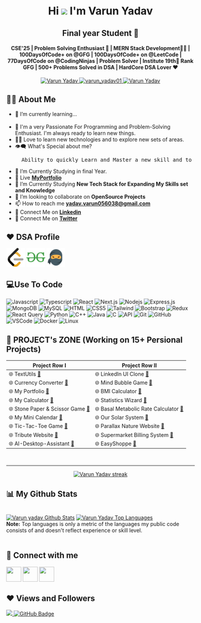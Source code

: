 <!--<img src="add banner">-->  
<h1 align="center">Hi <img src="https://raw.githubusercontent.com/MartinHeinz/MartinHeinz/master/wave.gif" width="30px"> I'm <b>Varun Yadav</b></h1>
<h2 align="center"><b>Final year Student 🚀</b></h2>
<h4 align="center"><b>CSE'25 | Problem Solving Enthusiast 🧠 | MERN Stack Development🧑‍💻 | 100DaysOfCode+ on @GFG | 100DaysOfCode+ on @LeetCode | 77DaysOfCode on @CodingNinjas | Problem Solver | Institute 19th🥇 Rank GFG | 500+ Problems Solved in DSA | HardCore DSA Lover ❤️  </b>
</b></h4>   

<p align="center"> 
 <a href="https://www.linkedin.com/in/varun-yadav-77152b251" target="_blank">
  <img src="https://img.shields.io/badge/LinkedIn-0077B5?style=for-the-badge&logo=linkedin&logoColor=white" alt="Varun Yadav"/>
 </a>
 <a href="https://x.com/varun_yadav01" target="_blank">
  <img src="https://img.shields.io/badge/Twitter-1DA1F2?style=for-the-badge&logo=twitter&logoColor=white" alt="varun_yadav01"/>
 </a>
   <a href="mailto:yadav.varun056038@gmail.com" target="_blank">
  <img src="https://img.shields.io/badge/Email-D14836?style=for-the-badge&logo=gmail&logoColor=white" alt="Varun Yadav" />
 </a> 
</p>

## 🙋‍♂️ About Me

- 🌱 I’m currently learning...<br/><br/>
- 🥋 I'm a very Passionate For Programming and Problem-Solving Enthusiast. I'm always ready to learn new things.<br/>
- 👨‍💻 Love to learn new technologies and to explore new sets of areas.<br>
- 👁‍🗨 What's Special about me?<br/>
  <pre>  Ability to quickly Learn and Master a new skill and to implement it to solve a realtime problem.</pre>
- 🔭 I’m Currently Studying in final Year.<br/>
- 📔 Live [**MyPortfolio**](https://varunyadavgithub.github.io/Portfolio/)
- 📘 I’m Currently Studying **New Tech Stack for Expanding My Skills set and Knowledge**<br>
- 👯 I’m looking to collaborate on **OpenSource Projects**
- 📫 How to reach me **yadav.varun056038@gmail.com**
- 🔗 Connect Me on [**Linkedin**](https://www.linkedin.com/in/varun-yadav-77152b251)
- 🔗 Connect Me on [**Twitter**](https://x.com/varun_yadav01)

## ❤️ DSA Profile

<p align="left"> 
<img src="lc.png" width="50" height="50">
<img src="gfg.png" width="50" height="50">
<img src="codingNinjas.png" width="50" height="50">
</p> 


## 💻Use To Code

![Javascript](https://img.shields.io/badge/Javascript-F0DB4F?style=for-the-badge&labelColor=black&logo=javascript&logoColor=F0DB4F)
![Typescript](https://img.shields.io/badge/Typescript-007acc?style=for-the-badge&labelColor=black&logo=typescript&logoColor=007acc)
![React](https://img.shields.io/badge/-React-61DBFB?style=for-the-badge&labelColor=black&logo=react&logoColor=61DBFB)
![Next.js](https://img.shields.io/badge/next.js-000000?style=for-the-badge&logo=nextdotjs&logoColor=white)
![Nodejs](https://img.shields.io/badge/Nodejs-3C873A?style=for-the-badge&labelColor=black&logo=node.js&logoColor=3C873A)
![Express.js](https://img.shields.io/badge/Express.js-000000?style=for-the-badge&logo=express&logoColor=white)
![MongoDB](https://img.shields.io/badge/MongoDB-4EA94B?style=for-the-badge&logo=mongodb&logoColor=white)
![MySQL](https://img.shields.io/badge/MySQL-lightgrey?logo=mysql&style=for-the-badge&logoColor=white&labelColor=blue)
![HTML](https://img.shields.io/badge/HTML5-E34F26?style=for-the-badge&logo=html5&logoColor=white)
![CSS5](https://img.shields.io/badge/CSS5-1572B6?style=for-the-badge&logo=css3&logoColor=white)
![Tailwind](https://img.shields.io/badge/Tailwind_CSS-092749?style=for-the-badge&logo=tailwindcss&logoColor=06B6D4&labelColor=000000)
![Bootstrap](https://img.shields.io/badge/Bootstrap-563D7C?style=for-the-badge&logo=bootstrap&logoColor=white)
![Redux](https://img.shields.io/badge/Redux-593D88?style=for-the-badge&logo=redux&logoColor=white)
![React Query](https://img.shields.io/badge/-React_Query-FF4154?style=for-the-badge&logo=react%20query&logoColor=white)
![Python](https://img.shields.io/badge/Python-3776AB?style=for-the-badge&logo=python&logoColor=white)
![C++](https://img.shields.io/badge/C++-00599C?style=for-the-badge&logo=c%2B%2B&logoColor=white)
![Java](https://img.shields.io/badge/Java-007396?style=for-the-badge&logo=java&logoColor=white)
![C](https://img.shields.io/badge/C-00599C?style=for-the-badge&logo=c&logoColor=white)
![API](https://img.shields.io/badge/API-008000?style=for-the-badge)
![Git](https://img.shields.io/badge/Git-F05032?style=for-the-badge&logo=git&logoColor=white)
![GitHub](https://img.shields.io/badge/GitHub-181717?style=for-the-badge&logo=github&logoColor=white)
![VSCode](https://img.shields.io/badge/Visual_Studio-0078d7?style=for-the-badge&logo=visual%20studio&logoColor=white)
![Docker](https://img.shields.io/badge/Docker-2496ED?style=for-the-badge&logo=docker&logoColor=white)
![Linux](https://img.shields.io/badge/Linux-FCC624?style=for-the-badge&logo=linux&logoColor=black)
<!-- ![C#](https://img.shields.io/badge/C%23-239120?style=for-the-badge&logo=c-sharp&logoColor=white)
![.NET](https://img.shields.io/badge/.NET-512BD4?style=for-the-badge&logo=.net&logoColor=white)
![Azure](https://img.shields.io/badge/Microsoft_Azure-0089D6?style=for-the-badge&logo=microsoft-azure&logoColor=white)
![Visual Studio Code Professional](https://img.shields.io/badge/VS_Code_Professional-007ACC?style=for-the-badge&logo=visual-studio-code&logoColor=white)
![PyCharm](https://img.shields.io/badge/PyCharm-000000?style=for-the-badge&logo=pycharm&logoColor=white)
![IntelliJ IDEA](https://img.shields.io/badge/IntelliJ_IDEA-000000?style=for-the-badge&logo=intellij-idea&logoColor=white) 
![Figma](https://img.shields.io/badge/Figma-F24E1E?style=for-the-badge&logo=figma&logoColor=white)
![GitHub Copilot](https://img.shields.io/badge/GitHub_Copilot-000000?style=for-the-badge&logo=github&logoColor=white)
![Jenkins](https://img.shields.io/badge/Jenkins-D24939?style=for-the-badge&logo=jenkins&logoColor=white)
![Travis CI](https://img.shields.io/badge/Travis_CI-3EAAAF?style=for-the-badge&logo=travis-ci&logoColor=white)
![CircleCI](https://img.shields.io/badge/CircleCI-343434?style=for-the-badge&logo=circleci&logoColor=white)
![GitLab CI/CD](https://img.shields.io/badge/GitLab_CI%2FCD-FCA121?style=for-the-badge&logo=gitlab&logoColor=white)
![GitHub Actions](https://img.shields.io/badge/GitHub_Actions-2088FF?style=for-the-badge&logo=github-actions&logoColor=white) 
![Kubernetes](https://img.shields.io/badge/Kubernetes-326CE5?style=for-the-badge&logo=kubernetes&logoColor=white)
![Terraform](https://img.shields.io/badge/Terraform-623CE4?style=for-the-badge&logo=terraform&logoColor=white)
![Ansible](https://img.shields.io/badge/Ansible-EE0000?style=for-the-badge&logo=ansible&logoColor=white) -->

<!-- ## 🛠️ Languages and Tools:

<p align="left"> 
    <a href="#"> <img src="https://raw.githubusercontent.com/devicons/devicon/master/icons/java/java-original.svg" alt="java" width="80" height="80"/> </a> 
    <a href="#"> <img src="https://raw.githubusercontent.com/devicons/devicon/master/icons/c/c-original.svg" alt="c" width="80" height="80"/> </a>
    <a href="#"> <img src="https://raw.githubusercontent.com/devicons/devicon/master/icons/cplusplus/cplusplus-original.svg" alt="cplusplus" width="80" height="80"/></a>
    <a href="#"> <img src="https://raw.githubusercontent.com/devicons/devicon/master/icons/python/python-original.svg" alt="python" width="80" height="80"/> </a> 
    <a href="#"> <img src="https://raw.githubusercontent.com/devicons/devicon/master/icons/javascript/javascript-original.svg" alt="javascript" width="80" height="80"/> </a> 
    <a href="#"> <img src="https://raw.githubusercontent.com/devicons/devicon/master/icons/html5/html5-original-wordmark.svg" alt="html5" width="80" height="80"/> </a>
    <a href="#"> <img src="https://raw.githubusercontent.com/devicons/devicon/master/icons/css3/css3-original-wordmark.svg" alt="css3" width="80" height="80"/> </a>
    <a href="#"> <img src="https://img.icons8.com/?size=100&id=EzPCiQUqWWEa&format=png&color=000000" alt="bootstrap" width="80" height="80"/> </a>
    <a href="#"> <img src="https://www.vectorlogo.zone/logos/tailwindcss/tailwindcss-icon.svg" alt="tailwind" width="80" height="80"/> </a> </p>
    <a href="#"> <img src="https://www.vectorlogo.zone/logos/git-scm/git-scm-icon.svg" alt="git" width="80" height="80"/> </a> 
    <a href="#"> <img src="https://raw.githubusercontent.com/devicons/devicon/master/icons/mongodb/mongodb-original-wordmark.svg" alt="mongodb" width="80" height="80"/> </a> 
    <a href="#"> <img src="https://raw.githubusercontent.com/devicons/devicon/master/icons/express/express-original-wordmark.svg" alt="express" width="80" height="80"/> </a>
    <a href="#"> <img src="https://raw.githubusercontent.com/devicons/devicon/master/icons/react/react-original-wordmark.svg" alt="react" width="80" height="80"/> </a> 
    <a href="#"> <img src="https://raw.githubusercontent.com/devicons/devicon/master/icons/nodejs/nodejs-original-wordmark.svg" alt="nodejs" width="80" height="80"/> </a>
    <a href="#"> <img src="https://raw.githubusercontent.com/devicons/devicon/master/icons/mysql/mysql-original-wordmark.svg" alt="mysql" width="80" height="80"/> </a>
    <a href="#"> <img src="https://img.icons8.com/?size=100&id=62452&format=png&color=000000" alt="firebase" width="80" height="80"/></a>
    <br>
    <a href="#"> <img src="https://img.icons8.com/color/96/000000/visual-studio-code-2019"/> </a>
    <a href="#"> <img src="https://img.icons8.com/color/96/windows-10.png"/> </a>
    <a href="#"> <img src="https://raw.githubusercontent.com/devicons/devicon/master/icons/linux/linux-original.svg" alt="linux" width="100" height="100"/> </a>
</p> -->


## 📑 PROJECT's ZONE (Working on 15+ Persional Projects)

| Project Row I                        | Project Row II      |
|------------------------------------|----------------------------------------|
| 🌐 TextUtils [**🔗**](https://github.com/Varunyadavgithub/TextUtils)  | 🌐 LinkedIn UI Clone [**🔗**](https://github.com/Varunyadavgithub/LinkedIn-UI-Clone) 
| 🌐 Currency Converter [**🔗**](https://github.com/Varunyadavgithub/Currency-Converter/)  | 🌐 Mind Bubble Game [**🔗**](https://github.com/Varunyadavgithub/Mind-Bubble-Game/) 
| 🌐 My Portfolio [**🔗**](https://github.com/Varunyadavgithub/Portfolio/)  | 🌐 BMI Calculator [**🔗**](https://github.com/Varunyadavgithub/BMI-Calculator/) 
| 🌐 My Calculator [**🔗**](https://github.com/Varunyadavgithub/My-Calculator/)  | 🌐 Statistics Wizard [**🔗**](https://github.com/Varunyadavgithub/Statistics-Wizard/)
| 🌐 Stone Paper & Scissor Game [**🔗**](https://github.com/Varunyadavgithub/Stone-Paper-Scissor/)  | 🌐 Basal Metabolic Rate Calculator [**🔗**](https://github.com/Varunyadavgithub/BMR-Calculator/)
| 🌐 My Mini Calendar [**🔗**](https://github.com/Varunyadavgithub/My-Mini-Calendar/)  | 🌐 Our Solar System [**🔗**](https://github.com/Varunyadavgithub/Solar-System/)
| 🌐 Tic-Tac-Toe Game [**🔗**](https://github.com/Varunyadavgithub/Tic-tac-toe/)  | 🌐 Parallax Nature Website [**🔗**](https://github.com/Varunyadavgithub/Parallax_Nature_Website)
| 🌐 Tribute Website [**🔗**](https://github.com/Varunyadavgithub/Abdulkalam_Tributeweb) | 🌐 Supermarket Billing System [**🔗**](https://github.com/Varunyadavgithub//Supermarket_Billing_System)   
| 🌐 AI-Desktop-Assistant [**🔗**](https://github.com/Varunyadavgithub/AI-Desktop-Assistant/) | 🌐 EasyShoppe [**🔗**](https://github.com/Varunyadavgithub/EasyShoppe)

<br/>
<hr>
<p align="center">
    <a href="https://github.com/Varunyadavgithub/github-readme-streak-stats">
        <img title="🔥 Get streak stats for your profile at git.io/streak-stats" alt="Varun Yadav streak" src="https://github-readme-streak-stats.herokuapp.com/?user=Varunyadavgithub&theme=black-ice&hide_border=true&stroke=0000&background=060A0CD0"/>
    </a>
</p>
 
## 📊 My Github Stats
   <br/>
<a href="https://github.com/Varunyadavgithub/github-readme-stats"><img alt="Varun yadav Github Stats" src="https://github-readme-stats.vercel.app/api?username=Varunyadavgithub&show_icons=true&count_private=true&theme=react&hide_border=true&bg_color=0D1117" /></a>
  <a href="https://github.com/Varunyadavgithub/github-readme-stats"><img alt="Varun Yadav Top Languages" src="https://github-readme-stats.vercel.app/api/top-langs/?username=Varunyadavgithub&langs_count=8&count_private=true&layout=compact&theme=react&hide_border=true&bg_color=0D1117" /></a>
  <br/>
  <b>Note:</b> Top languages is only a metric of the languages my public code consists of and doesn't reflect experience or skill level.

<br/>
<br/>

## 📧 Connect with me
<p align="left">
<a href = "https://www.linkedin.com/in/varun-yadav-77152b251" target="_main"><img src="https://img.icons8.com/fluent/48/000000/linkedin.png" width="40" height="40"/></a>
<a href = "https://x.com/varun_yadav01" target="_main"><img src="https://freelogopng.com/images/all_img/1690643640twitter-x-icon-png.png" width="40" height="40"/></a>
<a href = "#"><img src="https://img.icons8.com/fluent/48/000000/instagram-new.png" width="40" height="40"/></a>
</p>

## ❤ Views and Followers
<a href="https://github.com/Meghna-DAS/github-profile-views-counter">
    <img src="https://komarev.com/ghpvc/?username=Varunyadavgithub">
</a>
<a href="https://github.com/Varunyadavgithub?tab=followers"><img src="https://img.shields.io/github/followers/Varunyadavgithub?label=Followers&style=social" alt="GitHub Badge"></a>






 

<!---
Varunyadavgithub/Varunyadavgithub is a ✨ special ✨ repository because its `README.md` (this file) appears on your GitHub profile.
You can click the Preview link to take a look at your changes.
--->
